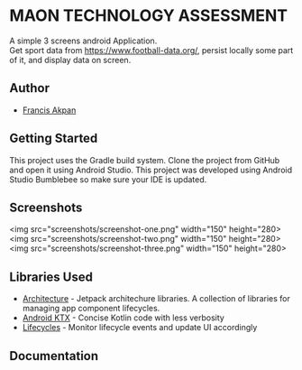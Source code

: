 # MAON TECHNOLOGY ASSESSMENT

A simple 3 screens android Application.  
Get sport data from https://www.football-data.org/, persist locally some part of it, and display data on screen.

## Author

- [Francis Akpan](https://www.github.com/francisakpan)

Getting Started
---------------
This project uses the Gradle build system.  Clone the project from GitHub and open it using Android Studio.
This project was developed using Android Studio Bumblebee so make sure your IDE is updated.


Screenshots
-----------

<img src="screenshots/screenshot-one.png" width="150" height="280>
<img src="screenshots/screenshot-two.png" width="150" height="280>
<img src="screenshots/screenshot-three.png" width="150" height="280>


Libraries Used
--------------
* [Architecture][10] - Jetpack architechure libraries. A collection of libraries  for managing app component lifecycles.
* [Android KTX][2] - Concise Kotlin code with less verbosity
* [Lifecycles][12] - Monitor lifecycle events and update UI accordingly


[0]: https://developer.android.com/jetpack/components
[2]: https://developer.android.com/kotlin/ktx
[4]: https://developer.android.com/training/testing/
[10]: https://developer.android.com/jetpack/arch/
[12]: https://developer.android.com/topic/libraries/architecture/lifecycle

## Documentation